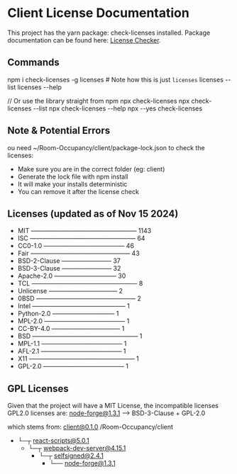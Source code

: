 # Client License Documentation

This project has the yarn package: check-licenses installed.
Package documentation can be found here: [License Checker](https://classic.yarnpkg.com/en/package/check-licenses#:~:text=Getting%20started&text=If%20you%20want%20to%20dig,use%20the%20%2D%2Dlist%20flag.).

## Commands

npm i check-licenses -g
licenses # Note how this is just `licenses`
licenses --list
licenses --help

// Or use the library straight from npm
npx check-licenses
npx check-licenses --list
npx check-licenses --help
npx --yes check-licenses

## Note & Potential Errors

ou need ~/Room-Occupancy/client/package-lock.json to check the licenses:
- Make sure you are in the correct folder (eg: client)
- Generate the lock file with npm install
- It will make your installs deterministic
- You can remove it after the license check

## Licenses (updated as of Nov 15 2024)

- MIT ————————————————— 1143
- ISC ————————————————— 64
- CC0-1.0 ————————————— 46
- Fair ———————————————— 43
- BSD-2-Clause ———————— 37
- BSD-3-Clause ———————— 32
- Apache-2.0 —————————— 30
- TCL ————————————————— 8
- Unlicense ——————————— 2
- 0BSD ———————————————— 2
- Intel ——————————————— 1
- Python-2.0 —————————— 1
- MPL-2.0 ————————————— 1
- CC-BY-4.0 ——————————— 1
- BSD ————————————————— 1
- MPL-1.1 ————————————— 1
- AFL-2.1 ————————————— 1
- X11 ————————————————— 1
- GPL-2.0 ————————————— 1

## GPL Licenses

Given that the project will have a MIT License, the incompatible licenses GPL2.0 licenses are:
node-forge@1.3.1 —-> BSD-3-Clause + GPL-2.0

which stems from:
client@0.1.0 /Room-Occupancy/client
- └─┬ react-scripts@5.0.1
  - └─┬ webpack-dev-server@4.15.1
    - └─┬ selfsigned@2.4.1
      - └── node-forge@1.3.1
